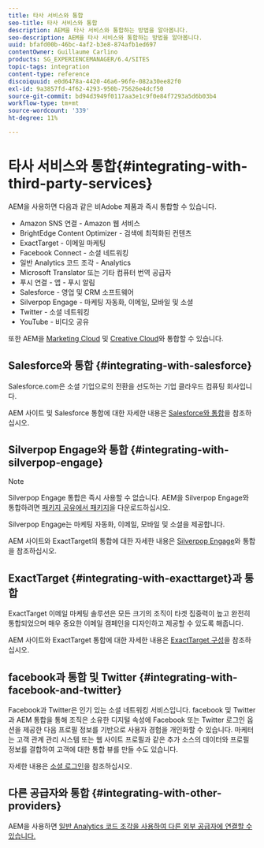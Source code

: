 ```yaml
---
title: 타사 서비스와 통합
seo-title: 타사 서비스와 통합
description: AEM을 타사 서비스와 통합하는 방법을 알아봅니다.
seo-description: AEM을 타사 서비스와 통합하는 방법을 알아봅니다.
uuid: bfafd00b-46bc-4af2-b3e8-874afb1ed697
contentOwner: Guillaume Carlino
products: SG_EXPERIENCEMANAGER/6.4/SITES
topic-tags: integration
content-type: reference
discoiquuid: e0d6478a-4420-46a6-96fe-082a30ee82f0
exl-id: 9a3857fd-4f62-4293-950b-75626e4dcf50
source-git-commit: bd94d3949f0117aa3e1c9f0e84f7293a5d6b03b4
workflow-type: tm+mt
source-wordcount: '339'
ht-degree: 11%

---
```


# 타사 서비스와 통합{#integrating-with-third-party-services}

AEM을 사용하면 다음과 같은 비Adobe 제품과 즉시 통합할 수 있습니다.

* Amazon SNS 연결 - Amazon 웹 서비스
* BrightEdge Content Optimizer - 검색에 최적화된 컨텐츠
* ExactTarget - 이메일 마케팅
* Facebook Connect - 소셜 네트워킹
* 일반 Analytics 코드 조각 - Analytics
* Microsoft Translator 또는 기타 컴퓨터 번역 공급자
* 푸시 연결 - 앱 - 푸시 알림
* Salesforce - 영업 및 CRM 소프트웨어
* Silverpop Engage - 마케팅 자동화, 이메일, 모바일 및 소셜
* Twitter - 소셜 네트워킹
* YouTube - 비디오 공유

또한 AEM을 [Marketing Cloud](/help/sites-administering/marketing-cloud.md) 및 [Creative Cloud](/help/assets/aem-cc-integration-best-practices.md)와 통합할 수 있습니다.

## Salesforce와 통합 {#integrating-with-salesforce}

Salesforce.com은 소셜 기업으로의 전환을 선도하는 기업 클라우드 컴퓨팅 회사입니다.

AEM 사이트 및 Salesforce 통합에 대한 자세한 내용은 [Salesforce와 통합](/help/sites-administering/salesforce.md)을 참조하십시오.

## Silverpop Engage와 통합 {#integrating-with-silverpop-engage}

>[!NOTE]
>
>Silverpop Engage 통합은 즉시 사용할 수 없습니다. AEM을 Silverpop Engage와 통합하려면 [패키지 공유에서 패키지](https://www.adobeaemcloud.com/content/marketplace/marketplaceProxy.html?packagePath=/content/companies/public/adobe/packages/aem620/product/cq-mcm-integrations-silverpop-content)을 다운로드하십시오.

Silverpop Engage는 마케팅 자동화, 이메일, 모바일 및 소셜을 제공합니다.

AEM 사이트와 ExactTarget의 통합에 대한 자세한 내용은 [Silverpop Engage](/help/sites-administering/silverpop.md)와 통합 을 참조하십시오.

## ExactTarget {#integrating-with-exacttarget}과 통합

ExactTarget 이메일 마케팅 솔루션은 모든 크기의 조직이 타겟 집중력이 높고 완전히 통합되었으며 매우 중요한 이메일 캠페인을 디자인하고 제공할 수 있도록 해줍니다.

AEM 사이트와 ExactTarget 통합에 대한 자세한 내용은 [ExactTarget 구성](/help/sites-administering/exacttarget.md)을 참조하십시오.

## facebook과 통합 및 Twitter {#integrating-with-facebook-and-twitter}

Facebook과 Twitter은 인기 있는 소셜 네트워킹 서비스입니다. facebook 및 Twitter과 AEM 통합을 통해 조직은 소유한 디지털 속성에 Facebook 또는 Twitter 로그인 옵션을 제공한 다음 프로필 정보를 기반으로 사용자 경험을 개인화할 수 있습니다. 마케터는 고객 관계 관리 시스템 또는 웹 사이트 프로필과 같은 추가 소스의 데이터와 프로필 정보를 결합하여 고객에 대한 통합 뷰를 만들 수도 있습니다.

자세한 내용은 [소셜 로그인](/help/communities/social-login.md)을 참조하십시오.

## 다른 공급자와 통합 {#integrating-with-other-providers}

AEM을 사용하면 [일반 Analytics 코드 조각을 사용하여 다른 외부 공급자에 연결할 수 있습니다.](/help/sites-administering/external-providers.md)
